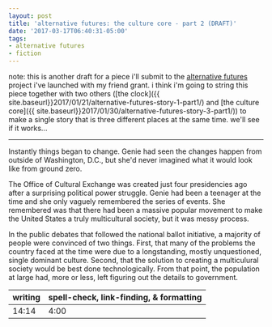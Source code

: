 ```yaml
---
layout: post
title: 'alternative futures: the culture core - part 2 (DRAFT)'
date: '2017-03-17T06:40:31-05:00'
tags:
- alternative futures
- fiction 
---
```


note: this is another draft for a piece i'll submit to the [alternative futures](http://colabradio.mit.edu/category/alternative-futures/) project i've launched with my friend grant. i think i'm going to string this piece together with two others ([the clock]({{ site.baseurl}}2017/01/21/alternative-futures-story-1-part1/) and [the culture core]({{ site.baseurl}}2017/01/30/alternative-futures-story-3-part1/)) to make a single story that is three different places at the same time. we'll see if it works...

***

Instantly things began to change. Genie had seen the changes happen from outside of Washington, D.C., but she'd never imagined what it would look like from ground zero. 

The Office of Cultural Exchange was created just four presidencies ago after a surprising political power struggle. Genie had been a teenager at the time and she only vaguely remembered the series of events. She remembered was that there had been a massive popular movement to make the United States a truly multicultural society, but it was messy process. 

In the public debates that followed the national ballot initiative, a majority of people were convinced of two things. First, that many of the problems the country faced at the time were due to a longstanding, mostly unquestioned, single dominant culture. Second, that the solution to creating a multiculural society would be best done technologically. From that point, the population at large had, more or less, left figuring out the details to government. 

<table>
	<thead>
		<tr>
			<th>writing</th>
			<th>spell-check, link-finding, & formatting</th>
		</tr>
	</thead>
	<tbody>
		<tr>
			<td>14:14</td>
			<td>4:00</td>
		</tr>
	</tbody>
</table>